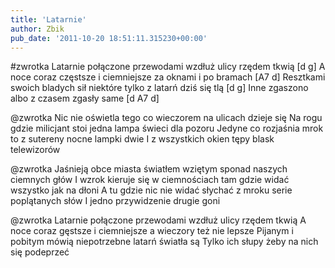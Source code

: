 ```yaml
---
title: 'Latarnie'
author: Zbik
pub_date: '2011-10-20 18:51:11.315230+00:00'
---
```


#zwrotka
Latarnie połączone przewodami wzdłuż ulicy rzędem tkwią [d g]
A noce coraz częstsze i ciemniejsze za oknami i po bramach [A7 d]
Resztkami swoich bladych sił niektóre tylko z latarń dziś się tlą [d g]
Inne zgaszono albo z czasem zgasły same [d A7 d]

@zwrotka
Nic nie oświetla tego co wieczorem na ulicach dzieje się
Na rogu gdzie milicjant stoi jedna lampa świeci dla pozoru
Jedyne co rozjaśnia mrok to z sutereny nocne lampki dwie
I z wszystkich okien tępy blask telewizorów

@zwrotka
Jaśnieją obce miasta światłem wziętym sponad naszych ciemnych głów
I wzrok kieruje się w ciemnościach tam gdzie widać wszystko jak na dłoni
A tu gdzie nic nie widać słychać z mroku serie poplątanych słów
I jedno przywidzenie drugie goni

@zwrotka
Latarnie połączone przewodami wzdłuż ulicy rzędem tkwią
A noce coraz gęstsze i ciemniejsze a wieczory też nie lepsze
Pijanym i pobitym mówią niepotrzebne latarń światła są
Tylko ich słupy żeby na nich się podeprzeć